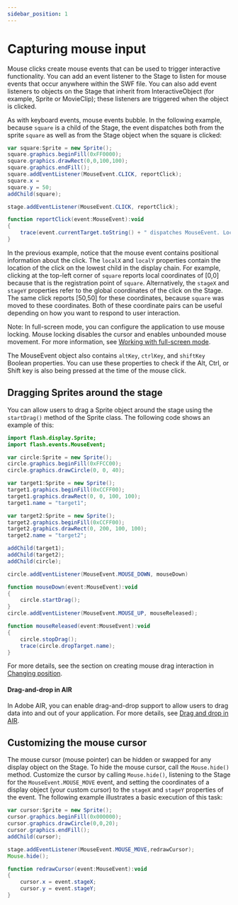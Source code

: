 ```yaml
---
sidebar_position: 1
---
```


# Capturing mouse input

Mouse clicks create mouse events that can be used to trigger interactive
functionality. You can add an event listener to the Stage to listen for mouse
events that occur anywhere within the SWF file. You can also add event listeners
to objects on the Stage that inherit from InteractiveObject (for example, Sprite
or MovieClip); these listeners are triggered when the object is clicked.

As with keyboard events, mouse events bubble. In the following example, because
`square` is a child of the Stage, the event dispatches both from the sprite
`square` as well as from the Stage object when the square is clicked:

```actionscript
var square:Sprite = new Sprite();
square.graphics.beginFill(0xFF0000);
square.graphics.drawRect(0,0,100,100);
square.graphics.endFill();
square.addEventListener(MouseEvent.CLICK, reportClick);
square.x =
square.y = 50;
addChild(square);

stage.addEventListener(MouseEvent.CLICK, reportClick);

function reportClick(event:MouseEvent):void
{
    trace(event.currentTarget.toString() + " dispatches MouseEvent. Local coords [" + event.localX + "," + event.localY + "] Stage coords [" + event.stageX + "," + event.stageY + "]");
}
```

In the previous example, notice that the mouse event contains positional
information about the click. The `localX` and `localY` properties contain the
location of the click on the lowest child in the display chain. For example,
clicking at the top-left corner of `square` reports local coordinates of \[0,0\]
because that is the registration point of `square`. Alternatively, the `stageX`
and `stageY` properties refer to the global coordinates of the click on the
Stage. The same click reports \[50,50\] for these coordinates, because `square`
was moved to these coordinates. Both of these coordinate pairs can be useful
depending on how you want to respond to user interaction.

Note: In full-screen mode, you can configure the application to use mouse
locking. Mouse locking disables the cursor and enables unbounded mouse movement.
For more information, see
[Working with full-screen mode](../../display/display-programming/working-with-display-objects/setting-stage-properties.md#working-with-full-screen-mode).

The MouseEvent object also contains `altKey`, `ctrlKey`, and `shiftKey` Boolean
properties. You can use these properties to check if the Alt, Ctrl, or Shift key
is also being pressed at the time of the mouse click.

## Dragging Sprites around the stage

You can allow users to drag a Sprite object around the stage using the
`startDrag()` method of the Sprite class. The following code shows an example of
this:

```actionscript
import flash.display.Sprite;
import flash.events.MouseEvent;

var circle:Sprite = new Sprite();
circle.graphics.beginFill(0xFFCC00);
circle.graphics.drawCircle(0, 0, 40);

var target1:Sprite = new Sprite();
target1.graphics.beginFill(0xCCFF00);
target1.graphics.drawRect(0, 0, 100, 100);
target1.name = "target1";

var target2:Sprite = new Sprite();
target2.graphics.beginFill(0xCCFF00);
target2.graphics.drawRect(0, 200, 100, 100);
target2.name = "target2";

addChild(target1);
addChild(target2);
addChild(circle);

circle.addEventListener(MouseEvent.MOUSE_DOWN, mouseDown)

function mouseDown(event:MouseEvent):void
{
    circle.startDrag();
}
circle.addEventListener(MouseEvent.MOUSE_UP, mouseReleased);

function mouseReleased(event:MouseEvent):void
{
    circle.stopDrag();
    trace(circle.dropTarget.name);
}
```

For more details, see the section on creating mouse drag interaction in
[Changing position](../../display/display-programming/manipulating-display-objects/changing-position.md).

#### Drag-and-drop in AIR

In Adobe AIR, you can enable drag-and-drop support to allow users to drag data
into and out of your application. For more details, see
[Drag and drop in AIR](../drag-and-drop-in-air/index.md).

## Customizing the mouse cursor

The mouse cursor (mouse pointer) can be hidden or swapped for any display object
on the Stage. To hide the mouse cursor, call the `Mouse.hide()` method.
Customize the cursor by calling `Mouse.hide()`, listening to the Stage for the
`MouseEvent.MOUSE_MOVE` event, and setting the coordinates of a display object
(your custom cursor) to the `stageX` and `stageY` properties of the event. The
following example illustrates a basic execution of this task:

```actionscript
var cursor:Sprite = new Sprite();
cursor.graphics.beginFill(0x000000);
cursor.graphics.drawCircle(0,0,20);
cursor.graphics.endFill();
addChild(cursor);

stage.addEventListener(MouseEvent.MOUSE_MOVE,redrawCursor);
Mouse.hide();

function redrawCursor(event:MouseEvent):void
{
    cursor.x = event.stageX;
    cursor.y = event.stageY;
}
```
